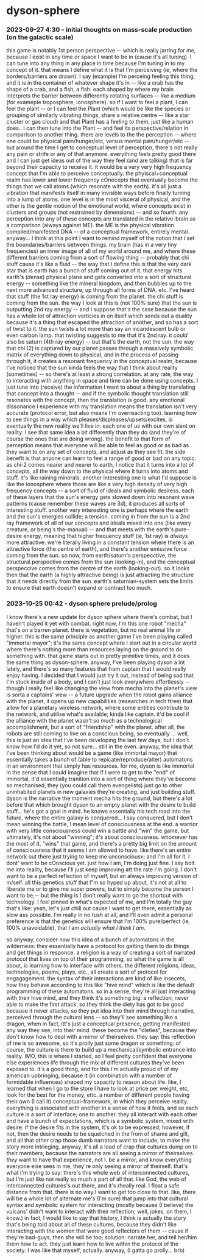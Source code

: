 # dyson-sphere

### 2023-09-27 4:30 - initial thoughts on mass-scale production (on the galactic scale)

this game is notably 1st person perspective -- which is really jarring for me, because I exist in any time or space I want to be in (cause it's all tuning).
  I can tune into any thing in any place in time because I'm tuning in to my concept of it.
    that means I define what it is that I'm perceiving (ie, where the borders/barriers are drawn). I say (example) I'm perceing feeling this thing, and it is in the container of whatever shape it's in -- like a crab has the shape of a crab, and a fish, a fish. each shaped by where my brain interprets the barrier between differently rotating surfaces -- like a medium (for exameple troposphere, ionosphere).
    so if I want to feel a plant, I can feel the plant -- or I can feel the Plant (which would be like the species or grouping of similarly vibrating things, share a relative centre -- like a star cluster or gas cloud) and that Plant has a feeling to them, just like a human does.. I can then tune into the Plant -- and feel its perspective/relation in comparison to another thing.
      there are levels to the the perception -- where one could be physical pain/hunger/etc, versus mental pain/hunger/etc -- but around the time I get to conceptual level of perception, there's not really any pain or strife or any of that anymore. everything feels pretty good there and I can just get ideas out of the way they feel (and are talking) that is far beyond their capacity to receive it. it would be a very very high frequency concept that I'm able to perceive conceptually.
        the phyiscal+conceptual realm has lower and lower frequency cOnecepts that eventually become the things that we call atoms (which resonate with the earth). it's all just a vibration that manifests itself in many invisible ways before finally turning into a lump of atoms.
      one level is in the most visceral of physical, and the other is the gentle motion of the emotional world, where concepts exist in clusters and groups (not restrained by dimensions) -- and so fourth. any perception into any of these concepts are translated in the relative-brain as a comparison (always against ME).
        the ME is the physical vibration compiled/manifested DNA -- of a conceptual framework, entirely mental. anyway...
  I think at this point I want to remind myself of the notion that *I* set the boundaries/barriers between things. my brain (has in a very tiny frequencies) an inner image of all of my world around me, and where these different barriers coming from a sort of flowing thing -- probably that chi stuff cause it's like a fluid --
    the way that I define this is that the very dark star that is earth has a bunch of stuff coming out of it. that energy hits earth's (dense) physical plane and gets converted into a sort of structural energy -- something like the mineral kingdom, and then bubbles up to the next more advanced structure, up through all forms of DNA, etc. I've heard that stuff (the 1st ray energy) is coming from the planet. the chi stuff is coming from the sun.
      the way I look at this is (not 100% sure) that the sun is outputting 2nd ray energy -- and I suppose that's the case because the sun has a whole lot of attraction vorticies in on itself which sends out a duality because it's a thing that escaped the attraction of another, and so has a sort of twist to it. the sun twists a lot more than say an incandescent bulb or even carbon lamp. that twisting suggests to me that it's 2nd ray.
      it *could* also be saturn (4th ray energy) -- but that's the earth, not the sun.
      the way that chi (2) is captured by our planet passes through a massively symbolic matrix of everything down to physical, and in the process of passing through it, it creates a resonant frequency in the conceptual realm, because I've noticed that the sun kinda feels the way that I think about reality (sometimes) -- so there's at least a strong correlation. at any rate, the way to interacting with anything in space and time can be done using concepts. I just tune into (receive) the information I want to about a thing by translating that concept into a thought -- and if the symbolic thought translation still resonates with the concept, then the translation is good. any emotional dissonance I experience with my translation means the translation isn't very accurate (protocol error, but also means I'm overreacting too).
        learning how to see things in a way which pleases/displeases/upsets/excites, is eventually the new reality we'll live in: each one of us with our own slant on reality: I see that same idea a bit differently than they do (and they're of course the ones that are doing wrong). the benefit to that form of perception means that everyone will be able to feel as good or as bad as they want to on any set of concepts, and adjust as they see fit. the side benefit is that anyone can learn to feel a range of good or bad on any topic.
  as chi-2 comes nearer and nearer to earth, I notice that it turns into a lot of concepts, all the way down to the physical where it turns into atoms and stuff. it's like raining minerals.
  another interesting one is what I'd suppose is like the ionosphere where those are like a very high density of very high frequency concepts -- a sort of fluid of ideals and symbolic desiress.
  each of these layers that the sun's energy gets slowed down into resonant wave patterns (cause remember these waves are 3d), it produces all sorts of interesting stuff.
  another very interesting one is perhaps where the earth and the sun's energies collide; a tension. coming in from the sun is a 2nd ray framework of all of our concepts and ideals mixed into one (like every creature, or being's the-manual) -- and that meets with the earth's pure-desire energy, meaning that higher frequency stuff (ie, 1st ray) is *always* more attractive.
    we're literally living in a constant tension where there is an attractive force (the centre of earth), and there's another emissive force coming from the sun.
    so now, from earth/saturn's perspecctive, the structural perspective comes from the sun (looking-in), and the conceptual perspeccive comes from the centre of the earth (looking-out).
    so it looks then that the earth (a highly attractive being) is just attracting the structure that it needs directly from the sun. earth's saturnian-system sets the limits to ensure that earth doesn't expand or contract too much.

### 2023-10-25 00:42 - dyson sphere prelude/prolog

I know there's a new update for dyson sphere where there's combat, but I haven't played it yet with combat. right now, I'm this one robot "mecha" that's on a barren planet. there is vegetation, but no real animal life or higher. this is the same principle as another game I've been playing called "immortal mayor"; it's the same concept where I start out in a circular world where there's nothing more than resources laying on the ground to do something with. that game starts out in pretty primitive times, and it does the same thing as dyson-sphere.
  anyway, I've been playing dyson a lot lately, and there's so many features that from captain that I would really enjoy having. I decided that I would just try it out, instead of being sad that I'm stuck inside of a body, and I can't just look everywhere effortlessly -- though I really feel like changing the view from mecha into the planet's view is sorta a captains' view -- a future upgrade when the robot gains alliance with the planet, it opens up new capabilities (researches in tech ttree) that allow for a planetary wireless network, where some entities contribute to the network, and utilise what's available; kinda like captain. it'd be cool if the alliance with the planet wasn't so much as a technological accomplishment, but a sort of "friendship" with the planet. after all, the robots are still coming to live on a conscious being, so eventually ... well, this is just an idea that I've been developing the last few days, but I don't know how I'd do it yet, so not sure... still in the oven.
anyway, the idea that I've been thinking about would be a game (like immortal mayor) that essentially takes a bunch of (able to repicate/reproduce/alter) automatons in an environment that simply has resources. for me, dyson is like immortal in the sense that I could imagine that if I were to get to the "end" of immortal, it'd essentially tranition into a sort of thing where they've become so mechanised, they (you could call them evengelists) just go to other uninhabited planets in new galaxies they're creating, and just building stuff. dyson is the narrative the moment mecha hits the ground, but there's a lot before that which brought dyson to an empty planet with the desire to build stuff... he's got a goal in mind. he knows essentially his tech road into the future, where the entire galaxy is conquered... I say conquered, but I don't mean winning the battle, I mean level of consciousness at the end. a warrior with very little consciousness could win a battle and "win" the game, but ultimately, it's not about "winning"; it's about consciousness. whomever has the most of it, "wins" that game, and
  there's a pretty big limit on the amount of consciousness that it seems I am allowed to have. like there's an entire network out there just trying to keep me unconsciousx; and I'm all for it. I dont' want to be cOnscious yet. just how I am, I'm doing just fine. I say bolt me into reality, because I'll just keep improving att the rate I'm going. I don't want to be a perfect reflection of myself, but an always improving version of m/self.
  all this genetics stuff that I"m so hyped up about, it's not at all to liberate me or to give me super powers, but to simply become the person I want to be,-- but the thing is I don't really want to go the shortcut with technology. I feel pinned in what's expected of me, and I'm totally the guy that's like: yeah, let's just chill out cause I want to get there, essentially as slow ass possible. I'm really in no rush at all, and I'll even admit a personal preference is that the genetics will ensure that I'm 100% pure/perfect (ie, 100% unavoidable), that I am *actually what I think I am*.

so anyway, consider now this idea of a bunch of automatons in the wilderness: they essentially have a protocol for getting them to do things and get things in responce. a religion is a way of creating a sort of narrated protocol that lives on top of their programming, so what the game is all about, is learning how to interface with others. the different religions, ideas, technologies, poems, plays, etc., all create a sort of protocol for engagagement. the syntax of their interactions are kind of like insecets, how they behave according to this like "hive mind" which is like the default programming of these automatons. so in a sense, they're all just interacting with their hive mind, and they think it's something big: a reflection, never able to make the first attack. so they think the diety has got to be good because it never attacks, so they put idea into their mind through narrative, perceived through the cultural lens -- so they'll see something like a dragon, when in fact, itt's just a conceptual presence, getting manifested any way they see, into their mind. these become the "dieties", because they don't know how to deal with a mirror of theirselves. they say: this reflection of me is so awesome, so it's prolly just some dragon or something.
  of course, the culture is there to build up a mechanical/symbolic entrance into reality. IMO, this is where I started, so I feel pretty confident that everyone else experiences life through the mix of different cultures they've been exposed to. it's a good thing, and for this I'm actually proud of of my american upbringing, because it (in combination with a number of formidable influences) shaped my capacity to reason about life. like, I learned that when I go to the store I have to look at price per weight, etc, look for the best for the money, ettc. a number of different people having their own (I call it) conceptual-framework, in which they perceive reality. everything is associated with another in a sense of how it feels, and so each culture is a sort of interface; one to another. they all interact with each other and have a bunch of expectations, which is a symbolic system, mixed with desire. if the desire fits in the system, it's ok to be expressed; however, if not, then the desire needs to be squelched in the from of shame and gilt, and all that other crap those dumb narrators want to include, to make the story more intrieging. anyway, it's all a load of crap that cultures dump on to their members, because the narrators are all seeing a mirror of theirselves. *they* want to have that experience, not I. be a mirror, and know everything everyone else sees in me, they're only seeing a mirror of theirself.
    that's what I'm trying to say: there's this whole web of interconnected cultures, but I'm just like not really so much a part of all that. like God, the web of interconnected cultures's out there, and it's rheally real. I float a safe distance from that. there is no way I want to get too close to that. like, there will be a whole lot of alternate me's (I'm sure) that jump into that cultural syntax and symbolic system for interacting
      (mostly because (I believe) the vulcans' didn't want to interact with their reflection; well, jokes, on them, I know.)
      in fact, I would like to say that history, I think is actually the story that's being told about all of these cultures, because they didn't like interacting with the women that were good reflectors of them -- cause if they're bad-guys, then she will be too; solution: narrate her, and tell her/him them how to act. they just learn how to live within the protocol of the society. I was like that myself, actually. anyway, (I gatta go prolly... brb)
